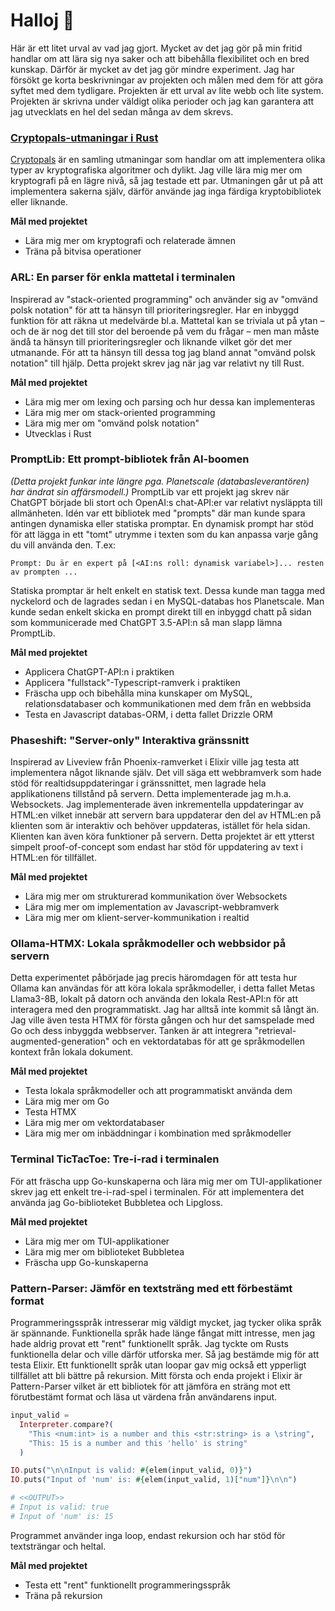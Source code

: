 # **Halloj** 👋

Här är ett litet urval av vad jag gjort. Mycket av det jag gör på min fritid handlar om att lära sig nya saker och att bibehålla flexibilitet och en bred kunskap. Därför är mycket av det jag gör mindre experiment. Jag har försökt ge korta beskrivningar av projekten och målen med dem för att göra syftet med dem tydligare. Projekten är ett urval av lite webb och lite system. Projekten är skrivna under väldigt olika perioder och jag kan garantera att jag utvecklats en hel del sedan många av dem skrevs.

### [Cryptopals-utmaningar i Rust](https://github.com/adam0215/rs-cryptopals)

[Cryptopals](https://cryptopals.com/) är en samling utmaningar som handlar om att implementera olika typer av kryptografiska algoritmer och dylikt. Jag ville lära mig mer om kryptografi på en lägre nivå, så jag testade ett par. Utmaningen går ut på att implementera sakerna själv, därför använde jag inga färdiga kryptobibliotek eller liknande.

**Mål med projektet**

- Lära mig mer om kryptografi och relaterade ämnen
- Träna på bitvisa operationer

### ARL: En parser för enkla mattetal i terminalen

Inspirerad av "stack-oriented programming" och använder sig av "omvänd polsk notation" för att ta hänsyn till prioriteringsregler. Har en inbyggd funktion för att räkna ut medelvärde bl.a. Mattetal kan se triviala ut på ytan – och de är nog det till stor del beroende på vem du frågar – men man måste ändå ta hänsyn till prioriteringsregler och liknande vilket gör det mer utmanande. För att ta hänsyn till dessa tog jag bland annat "omvänd polsk notation" till hjälp. Detta projekt skrev jag när jag var relativt ny till Rust.

**Mål med projektet**

- Lära mig mer om lexing och parsing och hur dessa kan implementeras
- Lära mig mer om stack-oriented programming
- Lära mig mer om "omvänd polsk notation"
- Utvecklas i Rust

### PromptLib: Ett prompt-bibliotek från AI-boomen

_(Detta projekt funkar inte längre pga. Planetscale (databasleverantören) har ändrat sin affärsmodell.)_ PromptLib var ett projekt jag skrev när ChatGPT började bli stort och OpenAI:s chat-API:er var relativt nysläppta till allmänheten. Idén var ett bibliotek med "prompts" där man kunde spara antingen dynamiska eller statiska promptar. En dynamisk prompt har stöd för att lägga in ett "tomt" utrymme i texten som du kan anpassa varje gång du vill använda den. T.ex:

```
Prompt: Du är en expert på [<AI:ns roll: dynamisk variabel>]... resten av prompten ...
```

Statiska promptar är helt enkelt en statisk text. Dessa kunde man tagga med nyckelord och de lagrades sedan i en MySQL-databas hos Planetscale. Man kunde sedan enkelt skicka en prompt direkt till en inbyggd chatt på sidan som kommunicerade med ChatGPT 3.5-API:n så man slapp lämna PromptLib.

**Mål med projektet**

- Applicera ChatGPT-API:n i praktiken
- Applicera "fullstack"-Typescript-ramverk i praktiken
- Fräscha upp och bibehålla mina kunskaper om MySQL, relationsdatabaser och kommunikationen med dem från en webbsida
- Testa en Javascript databas-ORM, i detta fallet Drizzle ORM

### Phaseshift: "Server-only" Interaktiva gränssnitt

Inspirerad av Liveview från Phoenix-ramverket i Elixir ville jag testa att implementera något liknande själv. Det vill säga ett webbramverk som hade stöd för realtidsuppdateringar i gränssnittet, men lagrade hela applikationens tillstånd på servern. Detta implementerade jag m.h.a. Websockets. Jag implementerade även inkrementella uppdateringar av HTML:en vilket innebär att servern bara uppdaterar den del av HTML:en på klienten som är interaktiv och behöver uppdateras, istället för hela sidan. Klienten kan även köra funktioner på servern. Detta projektet är ett ytterst simpelt proof-of-concept som endast har stöd för uppdatering av text i HTML:en för tillfället.

**Mål med projektet**

- Lära mig mer om strukturerad kommunikation över Websockets
- Lära mig mer om implementation av Javascript-webbramverk
- Lära mig mer om klient-server-kommunikation i realtid

### Ollama-HTMX: Lokala språkmodeller och webbsidor på servern

Detta experimentet påbörjade jag precis häromdagen för att testa hur Ollama kan användas för att köra lokala språkmodeller, i detta fallet Metas Llama3-8B, lokalt på datorn och använda den lokala Rest-API:n för att interagera med den programmatiskt. Jag har alltså inte kommit så långt än. Jag ville även testa HTMX för första gången och hur det samspelade med Go och dess inbyggda webbserver. Tanken är att integrera "retrieval-augmented-generation" och en vektordatabas för att ge språkmodellen kontext från lokala dokument.

**Mål med projektet**

- Testa lokala språkmodeller och att programmatiskt använda dem
- Lära mig mer om Go
- Testa HTMX
- Lära mig mer om vektordatabaser
- Lära mig mer om inbäddningar i kombination med språkmodeller

### Terminal TicTacToe: Tre-i-rad i terminalen

För att fräscha upp Go-kunskaperna och lära mig mer om TUI-applikationer skrev jag ett enkelt tre-i-rad-spel i terminalen. För att implementera det använda jag Go-biblioteket Bubbletea och Lipgloss.

**Mål med projektet**

- Lära mig mer om TUI-applikationer
- Lära mig mer om biblioteket Bubbletea
- Fräscha upp Go-kunskaperna

### Pattern-Parser: Jämför en textsträng med ett förbestämt format

Programmeringsspråk intresserar mig väldigt mycket, jag tycker olika språk är spännande. Funktionella språk hade länge fångat mitt intresse, men jag hade aldrig provat ett "rent" funktionellt språk. Jag tyckte om Rusts funktionella delar och ville därför utforska mer. Så jag bestämde mig för att testa Elixir. Ett funktionellt språk utan loopar gav mig också ett ypperligt tillfället att bli bättre på rekursion. Mitt första och enda projekt i Elixir är Pattern-Parser vilket är ett bibliotek för att jämföra en sträng mot ett förutbestämt format och läsa ut värdena från användarens input.

```elixir
input_valid =
  Interpreter.compare?(
    "This <num:int> is a number and this <str:string> is a \string",
    "This: 15 is a number and this 'hello' is string"
  )

IO.puts("\n\nInput is valid: #{elem(input_valid, 0)}")
IO.puts("Input of 'num' is: #{elem(input_valid, 1)["num"]}\n\n")

# <<OUTPUT>>
# Input is valid: true
# Input of 'num' is: 15
```

Programmet använder inga loop, endast rekursion och har stöd för textsträngar och heltal.

**Mål med projektet**

- Testa ett "rent" funktionellt programmeringsspråk
- Träna på rekursion

